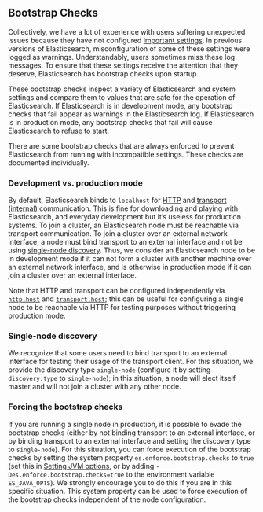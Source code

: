 ## Bootstrap Checks

Collectively, we have a lot of experience with users suffering unexpected issues because they have not configured [important settings](important-settings.html "Important Elasticsearch configuration"). In previous versions of Elasticsearch, misconfiguration of some of these settings were logged as warnings. Understandably, users sometimes miss these log messages. To ensure that these settings receive the attention that they deserve, Elasticsearch has bootstrap checks upon startup.

These bootstrap checks inspect a variety of Elasticsearch and system settings and compare them to values that are safe for the operation of Elasticsearch. If Elasticsearch is in development mode, any bootstrap checks that fail appear as warnings in the Elasticsearch log. If Elasticsearch is in production mode, any bootstrap checks that fail will cause Elasticsearch to refuse to start.

There are some bootstrap checks that are always enforced to prevent Elasticsearch from running with incompatible settings. These checks are documented individually.

### Development vs. production mode

By default, Elasticsearch binds to `localhost` for [HTTP](modules-http.html "HTTP") and [transport (internal)](modules-transport.html "Transport") communication. This is fine for downloading and playing with Elasticsearch, and everyday development but it’s useless for production systems. To join a cluster, an Elasticsearch node must be reachable via transport communication. To join a cluster over an external network interface, a node must bind transport to an external interface and not be using [single-node discovery](bootstrap-checks.html#single-node-discovery "Single-node discoveryedit"). Thus, we consider an Elasticsearch node to be in development mode if it can not form a cluster with another machine over an external network interface, and is otherwise in production mode if it can join a cluster over an external interface.

Note that HTTP and transport can be configured independently via [`http.host`](modules-http.html "HTTP") and [`transport.host`](modules-transport.html "Transport"); this can be useful for configuring a single node to be reachable via HTTP for testing purposes without triggering production mode.

### Single-node discovery

We recognize that some users need to bind transport to an external interface for testing their usage of the transport client. For this situation, we provide the discovery type `single-node` (configure it by setting `discovery.type` to `single-node`); in this situation, a node will elect itself master and will not join a cluster with any other node.

### Forcing the bootstrap checks

If you are running a single node in production, it is possible to evade the bootstrap checks (either by not binding transport to an external interface, or by binding transport to an external interface and setting the discovery type to `single-node`). For this situation, you can force execution of the bootstrap checks by setting the system property `es.enforce.bootstrap.checks` to `true` (set this in [Setting JVM options](setting-system-settings.html#jvm-options "Setting JVM options"), or by adding `-Des.enforce.bootstrap.checks=true` to the environment variable `ES_JAVA_OPTS`). We strongly encourage you to do this if you are in this specific situation. This system property can be used to force execution of the bootstrap checks independent of the node configuration.
